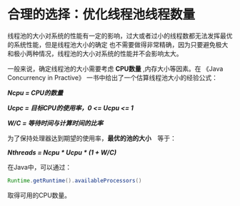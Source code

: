 合理的选择：优化线程池线程数量
===============================================================
线程池的大小对系统的性能有一定的影响，过大或者过小的线程数都无法发挥最优的系统性能，但是线程池大小的确定
也不需要做得非常精确，因为只要避免极大和极小两种情况，线程池的大小对系统的性能并不会影响太大。

一般来说，确定线程池的大小需要考虑 **CPU数量** ,内存大小等因素。在 《Java Concurrency in Practive》
一书中给出了一个估算线程池大小的经验公式：

***Ncpu = CPU的数量***

***Ucpc = 目标CPU的使用率，0 <= Ucpu <= 1***

***W/C = 等待时间与计算时间的比率***

为了保持处理器达到期望的使用率，**最优的池的大小**　等于：

***Nthreads = Ncpu * Ucpu * (1 + W/C)***

在Java中，可以通过：

```java
Runtime.getRuntime().availableProcessors()
```
取得可用的CPU数量。
